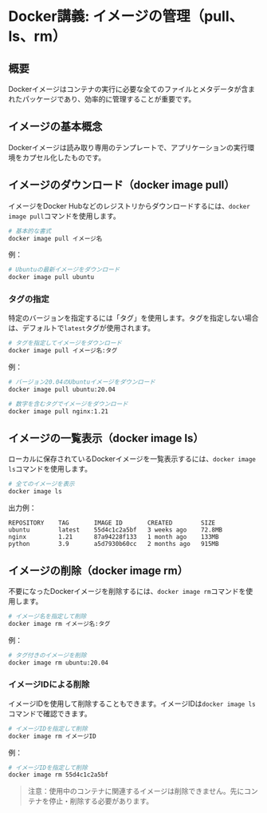# Docker講義: イメージの管理（pull、ls、rm）

## 概要
Dockerイメージはコンテナの実行に必要な全てのファイルとメタデータが含まれたパッケージであり、効率的に管理することが重要です。

## イメージの基本概念
Dockerイメージは読み取り専用のテンプレートで、アプリケーションの実行環境をカプセル化したものです。

## イメージのダウンロード（docker image pull）

イメージをDocker Hubなどのレジストリからダウンロードするには、`docker image pull`コマンドを使用します。

```bash
# 基本的な書式
docker image pull イメージ名
```

例：
```bash
# Ubuntuの最新イメージをダウンロード
docker image pull ubuntu
```

### タグの指定

特定のバージョンを指定するには「タグ」を使用します。タグを指定しない場合は、デフォルトで`latest`タグが使用されます。

```bash
# タグを指定してイメージをダウンロード
docker image pull イメージ名:タグ
```

例：
```bash
# バージョン20.04のUbuntuイメージをダウンロード
docker image pull ubuntu:20.04

# 数字を含むタグでイメージをダウンロード
docker image pull nginx:1.21
```

## イメージの一覧表示（docker image ls）

ローカルに保存されているDockerイメージを一覧表示するには、`docker image ls`コマンドを使用します。

```bash
# 全てのイメージを表示
docker image ls
```

出力例：
```
REPOSITORY    TAG       IMAGE ID       CREATED        SIZE
ubuntu        latest    55d4c1c2a5bf   3 weeks ago    72.8MB
nginx         1.21      87a94228f133   1 month ago    133MB
python        3.9       a5d7930b60cc   2 months ago   915MB
```

## イメージの削除（docker image rm）

不要になったDockerイメージを削除するには、`docker image rm`コマンドを使用します。

```bash
# イメージ名を指定して削除
docker image rm イメージ名:タグ
```

例：
```bash
# タグ付きのイメージを削除
docker image rm ubuntu:20.04
```

### イメージIDによる削除

イメージIDを使用して削除することもできます。イメージIDは`docker image ls`コマンドで確認できます。

```bash
# イメージIDを指定して削除
docker image rm イメージID
```

例：
```bash
# イメージIDを指定して削除
docker image rm 55d4c1c2a5bf
```

> 注意：使用中のコンテナに関連するイメージは削除できません。先にコンテナを停止・削除する必要があります。
